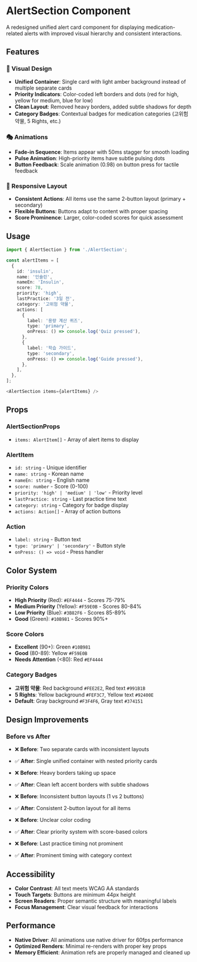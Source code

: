# AlertSection Component

A redesigned unified alert card component for displaying medication-related alerts with improved visual hierarchy and consistent interactions.

## Features

### 🎨 Visual Design
- **Unified Container**: Single card with light amber background instead of multiple separate cards
- **Priority Indicators**: Color-coded left borders and dots (red for high, yellow for medium, blue for low)
- **Clean Layout**: Removed heavy borders, added subtle shadows for depth
- **Category Badges**: Contextual badges for medication categories (고위험 약물, 5 Rights, etc.)

### 🎭 Animations
- **Fade-in Sequence**: Items appear with 50ms stagger for smooth loading
- **Pulse Animation**: High-priority items have subtle pulsing dots
- **Button Feedback**: Scale animation (0.98) on button press for tactile feedback

### 📱 Responsive Layout
- **Consistent Actions**: All items use the same 2-button layout (primary + secondary)
- **Flexible Buttons**: Buttons adapt to content with proper spacing
- **Score Prominence**: Larger, color-coded scores for quick assessment

## Usage

```typescript
import { AlertSection } from './AlertSection';

const alertItems = [
  {
    id: 'insulin',
    name: '인슐린',
    nameEn: 'Insulin',
    score: 78,
    priority: 'high',
    lastPractice: '3일 전',
    category: '고위험 약물',
    actions: [
      {
        label: '용량 계산 퀴즈',
        type: 'primary',
        onPress: () => console.log('Quiz pressed'),
      },
      {
        label: '학습 가이드',
        type: 'secondary',
        onPress: () => console.log('Guide pressed'),
      },
    ],
  },
];

<AlertSection items={alertItems} />
```

## Props

### AlertSectionProps
- `items: AlertItem[]` - Array of alert items to display

### AlertItem
- `id: string` - Unique identifier
- `name: string` - Korean name
- `nameEn: string` - English name
- `score: number` - Score (0-100)
- `priority: 'high' | 'medium' | 'low'` - Priority level
- `lastPractice: string` - Last practice time text
- `category: string` - Category for badge display
- `actions: Action[]` - Array of action buttons

### Action
- `label: string` - Button text
- `type: 'primary' | 'secondary'` - Button style
- `onPress: () => void` - Press handler

## Color System

### Priority Colors
- **High Priority** (Red): `#EF4444` - Scores 75-79%
- **Medium Priority** (Yellow): `#F59E0B` - Scores 80-84%
- **Low Priority** (Blue): `#3B82F6` - Scores 85-89%
- **Good** (Green): `#10B981` - Scores 90%+

### Score Colors
- **Excellent** (90+): Green `#10B981`
- **Good** (80-89): Yellow `#F59E0B`
- **Needs Attention** (<80): Red `#EF4444`

### Category Badges
- **고위험 약물**: Red background `#FEE2E2`, Red text `#991B1B`
- **5 Rights**: Yellow background `#FEF3C7`, Yellow text `#92400E`
- **Default**: Gray background `#F3F4F6`, Gray text `#374151`

## Design Improvements

### Before vs After
- ❌ **Before**: Two separate cards with inconsistent layouts
- ✅ **After**: Single unified container with nested priority cards

- ❌ **Before**: Heavy borders taking up space
- ✅ **After**: Clean left accent borders with subtle shadows

- ❌ **Before**: Inconsistent button layouts (1 vs 2 buttons)
- ✅ **After**: Consistent 2-button layout for all items

- ❌ **Before**: Unclear color coding
- ✅ **After**: Clear priority system with score-based colors

- ❌ **Before**: Last practice timing not prominent
- ✅ **After**: Prominent timing with category context

## Accessibility

- **Color Contrast**: All text meets WCAG AA standards
- **Touch Targets**: Buttons are minimum 44px height
- **Screen Readers**: Proper semantic structure with meaningful labels
- **Focus Management**: Clear visual feedback for interactions

## Performance

- **Native Driver**: All animations use native driver for 60fps performance
- **Optimized Renders**: Minimal re-renders with proper key props
- **Memory Efficient**: Animation refs are properly managed and cleaned up
